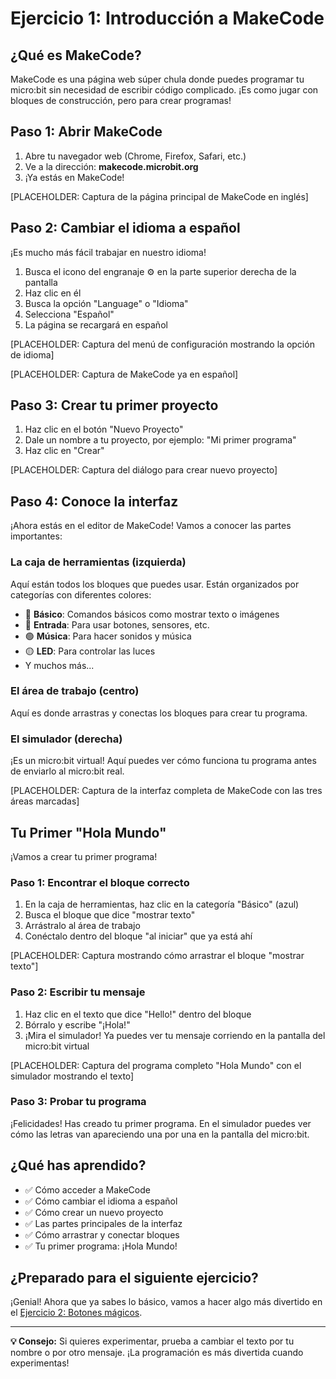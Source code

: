 # Ejercicio 1: Introducción a MakeCode

## ¿Qué es MakeCode?

MakeCode es una página web súper chula donde puedes programar tu micro:bit sin necesidad de escribir código complicado. ¡Es como jugar con bloques de construcción, pero para crear programas!

## Paso 1: Abrir MakeCode

1. Abre tu navegador web (Chrome, Firefox, Safari, etc.)
2. Ve a la dirección: **makecode.microbit.org**
3. ¡Ya estás en MakeCode!

[PLACEHOLDER: Captura de la página principal de MakeCode en inglés]

## Paso 2: Cambiar el idioma a español

¡Es mucho más fácil trabajar en nuestro idioma!

1. Busca el icono del engranaje ⚙️ en la parte superior derecha de la pantalla
2. Haz clic en él
3. Busca la opción "Language" o "Idioma"
4. Selecciona "Español"
5. La página se recargará en español

[PLACEHOLDER: Captura del menú de configuración mostrando la opción de idioma]

[PLACEHOLDER: Captura de MakeCode ya en español]

## Paso 3: Crear tu primer proyecto

1. Haz clic en el botón "Nuevo Proyecto"
2. Dale un nombre a tu proyecto, por ejemplo: "Mi primer programa"
3. Haz clic en "Crear"

[PLACEHOLDER: Captura del diálogo para crear nuevo proyecto]

## Paso 4: Conoce la interfaz

¡Ahora estás en el editor de MakeCode! Vamos a conocer las partes importantes:

### La caja de herramientas (izquierda)
Aquí están todos los bloques que puedes usar. Están organizados por categorías con diferentes colores:
- 🔵 **Básico**: Comandos básicos como mostrar texto o imágenes
- 🔴 **Entrada**: Para usar botones, sensores, etc.
- 🟢 **Música**: Para hacer sonidos y música
- 🟡 **LED**: Para controlar las luces
- Y muchos más...

### El área de trabajo (centro)
Aquí es donde arrastras y conectas los bloques para crear tu programa.

### El simulador (derecha)
¡Es un micro:bit virtual! Aquí puedes ver cómo funciona tu programa antes de enviarlo al micro:bit real.

[PLACEHOLDER: Captura de la interfaz completa de MakeCode con las tres áreas marcadas]

## Tu Primer "Hola Mundo"

¡Vamos a crear tu primer programa!

### Paso 1: Encontrar el bloque correcto
1. En la caja de herramientas, haz clic en la categoría "Básico" (azul)
2. Busca el bloque que dice "mostrar texto"
3. Arrástralo al área de trabajo
4. Conéctalo dentro del bloque "al iniciar" que ya está ahí

[PLACEHOLDER: Captura mostrando cómo arrastrar el bloque "mostrar texto"]

### Paso 2: Escribir tu mensaje
1. Haz clic en el texto que dice "Hello!" dentro del bloque
2. Bórralo y escribe "¡Hola!"
3. ¡Mira el simulador! Ya puedes ver tu mensaje corriendo en la pantalla del micro:bit virtual

[PLACEHOLDER: Captura del programa completo "Hola Mundo" con el simulador mostrando el texto]

### Paso 3: Probar tu programa
¡Felicidades! Has creado tu primer programa. En el simulador puedes ver cómo las letras van apareciendo una por una en la pantalla del micro:bit.

## ¿Qué has aprendido?

- ✅ Cómo acceder a MakeCode
- ✅ Cómo cambiar el idioma a español
- ✅ Cómo crear un nuevo proyecto
- ✅ Las partes principales de la interfaz
- ✅ Cómo arrastrar y conectar bloques
- ✅ Tu primer programa: ¡Hola Mundo!

## ¿Preparado para el siguiente ejercicio?

¡Genial! Ahora que ya sabes lo básico, vamos a hacer algo más divertido en el [Ejercicio 2: Botones mágicos](02-botones-caras.md).

---

**💡 Consejo:** Si quieres experimentar, prueba a cambiar el texto por tu nombre o por otro mensaje. ¡La programación es más divertida cuando experimentas!
